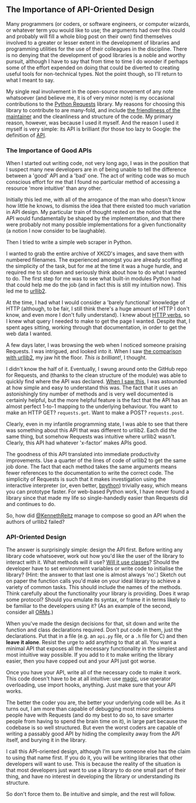 ## The Importance of API-Oriented Design

Many programmers (or coders, or software engineers, or computer wizards, or
whatever term you would like to use; the arguments had over this could and
probably will fill a whole blog post on their own) find themselves involved to
a greater or lesser extent in the development of libraries and programming
utilities for the use of their colleagues in the discipline. There is no
denying that the development of good libraries is a noble and worthy pursuit,
although I have to say that from time to time I do wonder if perhaps some of
the effort expended on doing that could be diverted to creating useful tools
for non-technical types. Not the point though, so I'll return to what I meant
to say.

My single real involvement in the open-source movement of any note whatsoever
(and believe me, it is of very minor note) is my occasional contributions to
the [Python Requests](http://python-requests.org) library. My reasons for
choosing this library to contribute to are many-fold, and include
[the friendliness of the maintainer](http://lukasa.co.uk/2012/05/Politeness_And_Open_Source/)
and the cleanliness and structure of the code. My primary reason, however, was
because I used it myself. And the reason I used it myself is very simple: its
API is brilliant (for those too lazy to Google: the definition of
[API](http://en.wikipedia.org/wiki/Api).

### The Importance of Good APIs

When I started out writing code, not very long ago, I was in the position that
I suspect many new developers are in of being unable to tell the difference
between a 'good' API and a 'bad' one. The act of writing code was so much
conscious effort for me that I found no particular method of accessing a
resource 'more intuitive' than any other.

Initially this led me, with all of the arrogance of the man who doesn't know
how little he knows, to dismiss the idea that there existed too much
variation in API design. My particular train of thought rested on the notion
that the API would fundamentally be shaped by the implementation, and that
there were probably not many possible implementations for a given
functionality (a notion I now consider to be laughable).

Then I tried to write a simple web scraper in Python.

I wanted to grab the entire archive of XKCD's images, and save them with
numbered filenames. The experienced amongst you are already scoffing at the
simplicity of the task, but for me at the time it was a huge hurdle, and
required me to sit down and seriously think about how to do what I wanted to
do. The first step for me was to see what built-in modules Python had that
could help me do the job (and in fact this is still my intuition now). This
led me to
[urllib2](http://docs.python.org/library/urllib2.html#module-urllib2).

At the time, I had what I would consider a 'barely functional' knowledge of
HTTP (although, to be fair, I still think there's a huge amount of HTTP I
don't know, and even more I don't fully understand). I knew about
[HTTP verbs](http://en.wikipedia.org/wiki/HTTP_Verbs#Request_methods), so
I knew what query I needed to make to get the page I wanted. Despite that,
I spent ages sitting, working through that documentation, in order to get the
web data I wanted.

A few days later, I was browsing the web when I noticed someone praising
Requests. I was intrigued, and looked into it. When I saw
[the comparison with urllib2](https://gist.github.com/973705), my jaw hit the
floor. *This is brilliant!*, I thought.

I didn't know the half of it. Eventually, I swung around onto the GitHub repo
for Requests, and (thanks to the clean structure of the module) was able to
quickly find where the API was declared.
[When I saw this](https://github.com/kennethreitz/requests/blob/develop/requests/api.py),
I was astounded at how simple and easy to understand this was. The fact that
it uses an astonishingly tiny number of methods and is very well documented
is certainly helpful, but the more helpful feature is the fact that the API
has an almost perfect 1-to-1 mapping to the underlying behaviour. You want to
make an HTTP GET? `requests.get`. Want to make a POST? `requests.post`.

Clearly, even in my infantile programming state, I was able to see that there
was something about this API that was different to urllib2. Each did the same
thing, but somehow Requests was intuitive where urllib2 wasn't. Clearly, this
API had whatever 'x-factor' makes APIs good.

The goodness of this API translated into immediate productivity improvements.
Use a quarter of the lines of code of urllib2 to get the same job done. The
fact that each method takes the same arguments means fewer references to the
documentation to write the correct code. The simplicity of Requests is such
that it makes investigation using the interactive interpreter (or, even
better, [bpython](http://www.bpython-interpreter.org/)) trivially easy, which
means you can prototype faster. For web-based Python work, I have never found
a library since that made my life so single-handedly easier than Requests did
and continues to do.

So, how did [@KennethReitz](https://twitter.com/kennethreitz) manage to
compose so good an API when the authors of urllib2 failed?

### API-Oriented Design

The answer is surprisingly simple: design the API first. Before writing any
library code whatsoever, work out how you'd like the user of the library to
interact with it. What methods will it use?
[Will it use classes](http://youtu.be/o9pEzgHorH0)? Should the developer have
to set environment variables or write code to initialise the library? (Hint:
the answer to that last one is almost always 'no'.) Sketch out on paper the
function calls you'd make on your ideal library to achieve a variety of
common tasks. This should include the names of the methods. Think carefully
about the functionality your library is providing. Does it wrap some protocol?
Should you emulate its syntax, or frame it in terms likely to be familiar to
the developers using it? (As an example of the second, consider all
[ORMs](http://en.wikipedia.org/wiki/Object-relational_mapping).)

When you've made the design decisions for that, sit down and write the
function and class declarations required. Don't put code in them, just the
declarations. Put that in a file (e.g. an `api.py` file, or a `.h` file for C)
and then **leave it alone**. Resist the urge to add anything to that at all.
You want a minimal API that exposes all the necessary functionality in the
simplest and most intuitive way possible. If you add to it to make writing the
library easier, then you have copped out and your API just got worse.

Once you have your API, write all of the necessary code to make it work. This
code doesn't have to be at all intuitive: use [magic](http://www.rafekettler.com/magicmethods.html),
use operator overloading, use import hooks, anything. Just make sure that your
API works.

The better the coder you are, the better your underlying code will be. As it
turns out, I am more than capable of debugging most minor problems people have
with Requests (and do my best to do so, to save smarter people from having to
spend the brain time on it), in large part because the codebase is so well
structured. But even the worst coders are capable of writing a passably good
API by hiding the complexity away from the API itself, and burying it in the
library.

I call this API-oriented design, although I'm sure someone else has the claim
to using that name first. If you do it, you will be writing libraries that
other developers will want to use. This is because the reality of the
situation is that most developers just want to use a library to do one small
part of their thing, and have no interest in developing the library or
understanding its structure.

So don't force them to. Be intuitive and simple, and the rest will follow.
